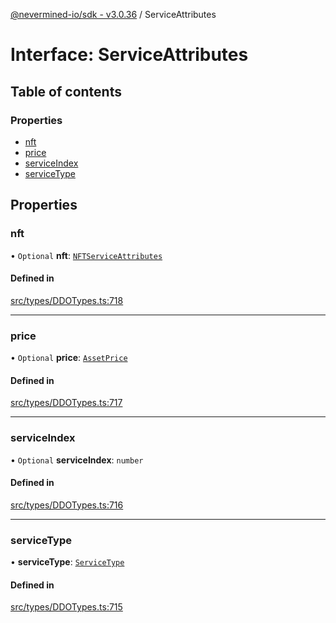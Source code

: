 [@nevermined-io/sdk - v3.0.36](../code-reference.md) / ServiceAttributes

# Interface: ServiceAttributes

## Table of contents

### Properties

- [nft](ServiceAttributes.md#nft)
- [price](ServiceAttributes.md#price)
- [serviceIndex](ServiceAttributes.md#serviceindex)
- [serviceType](ServiceAttributes.md#servicetype)

## Properties

### nft

• `Optional` **nft**: [`NFTServiceAttributes`](../classes/NFTServiceAttributes.md)

#### Defined in

[src/types/DDOTypes.ts:718](https://github.com/nevermined-io/sdk-js/blob/112a8a40d591ba6fa5736c0c11ad1e067b7b9663/src/types/DDOTypes.ts#L718)

---

### price

• `Optional` **price**: [`AssetPrice`](../classes/AssetPrice.md)

#### Defined in

[src/types/DDOTypes.ts:717](https://github.com/nevermined-io/sdk-js/blob/112a8a40d591ba6fa5736c0c11ad1e067b7b9663/src/types/DDOTypes.ts#L717)

---

### serviceIndex

• `Optional` **serviceIndex**: `number`

#### Defined in

[src/types/DDOTypes.ts:716](https://github.com/nevermined-io/sdk-js/blob/112a8a40d591ba6fa5736c0c11ad1e067b7b9663/src/types/DDOTypes.ts#L716)

---

### serviceType

• **serviceType**: [`ServiceType`](../code-reference.md#servicetype)

#### Defined in

[src/types/DDOTypes.ts:715](https://github.com/nevermined-io/sdk-js/blob/112a8a40d591ba6fa5736c0c11ad1e067b7b9663/src/types/DDOTypes.ts#L715)
